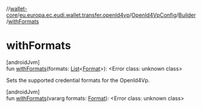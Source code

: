 //[wallet-core](../../../../index.md)/[eu.europa.ec.eudi.wallet.transfer.openId4vp](../../index.md)/[OpenId4VpConfig](../index.md)/[Builder](index.md)/[withFormats](with-formats.md)

# withFormats

[androidJvm]\
fun [withFormats](with-formats.md)(formats: [List](https://kotlinlang.org/api/latest/jvm/stdlib/kotlin-stdlib/kotlin.collections/-list/index.html)&lt;[Format](../../-format/index.md)&gt;): &lt;Error class: unknown class&gt;

Sets the supported credential formats for the OpenId4Vp.

[androidJvm]\
fun [withFormats](with-formats.md)(vararg formats: [Format](../../-format/index.md)): &lt;Error class: unknown class&gt;
